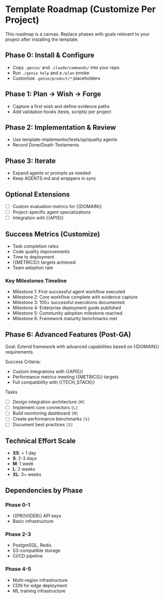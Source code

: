 # Template Roadmap (Customize Per Project)

This roadmap is a canvas. Replace phases with goals relevant to your project after installing the template.

## Phase 0: Install & Configure
- Copy `.genie/` and `.claude/commands/` into your repo
- Run `./genie help` and a `/plan` smoke
- Customize `.genie/product/*` placeholders

## Phase 1: Plan → Wish → Forge
- Capture a first wish and define evidence paths
- Add validation hooks (tests, scripts) per project

## Phase 2: Implementation & Review
- Use template-implementor/tests/qa/quality agents
- Record Done/Death Testaments

## Phase 3: Iterate
- Expand agents or prompts as needed
- Keep AGENTS.md and wrappers in sync
## Optional Extensions
- [ ] Custom evaluation metrics for {{DOMAIN}}
- [ ] Project-specific agent specializations
- [ ] Integration with {{APIS}}

## Success Metrics (Customize)
- Task completion rates
- Code quality improvements
- Time to deployment
- {{METRICS}} targets achieved
- Team adoption rate

### Key Milestones Timeline
- Milestone 1: First successful agent workflow executed
- Milestone 2: Core workflow complete with evidence capture
- Milestone 3: 100+ successful executions documented
- Milestone 4: Enterprise deployment guide published
- Milestone 5: Community adoption milestone reached
- Milestone 6: Framework maturity benchmarks met

## Phase 6: Advanced Features (Post-GA)

Goal: Extend framework with advanced capabilities based on {{DOMAIN}} requirements.

Success Criteria:
- Custom integrations with {{APIS}}
- Performance metrics meeting {{METRICS}} targets
- Full compatibility with {{TECH_STACK}}

Tasks
- [ ] Design integration architecture `[M]`
- [ ] Implement core connectors `[L]`
- [ ] Build monitoring dashboard `[M]`
- [ ] Create performance benchmarks `[S]`
- [ ] Document best practices `[S]`

## Technical Effort Scale
- **XS**: < 1 day
- **S**: 2-3 days
- **M**: 1 week
- **L**: 2 weeks
- **XL**: 3+ weeks

## Dependencies by Phase

### Phase 0-1
- {{PROVIDER}} API keys
- Basic infrastructure

### Phase 2-3
- PostgreSQL, Redis
- S3-compatible storage
- CI/CD pipeline

### Phase 4-5
- Multi-region infrastructure
- CDN for edge deployment
- ML training infrastructure
